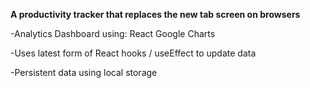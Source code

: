 **A productivity tracker that replaces the new tab screen on browsers**

-Analytics Dashboard using: React Google Charts

-Uses latest form of React hooks / useEffect to update data

-Persistent data using local storage 
